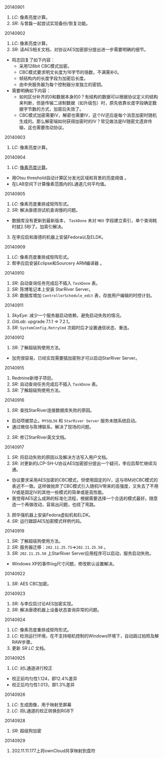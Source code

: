 20140901

1. *LC*: 像素亮度计算。
2. *SR*: 与曾磊一起尝试实现备份/恢复功能。

20140902

1. *LC*: 像素亮度计算。
2. *SR*: 读AES相关文档，对协议AES加密部分提出进一步需要明确的细节。
  - 鸣志回复了如下内容：
    * 采用128bit CBC模式加密。
    * CBC模式要求明文长度为16字节的倍数，不满需补0。
    * 帧结构内的长度字段为加密后长度。
    * 由中央服务器为每个控制器分发独立的密钥。
  - 需要明确如下内容：
    * 如何区分补齐的0和数据本身的0？有结构的数据可以根据协议定义的结构来判断，但是传输二进制数据（如升级包）时，原先依靠长度字段确定数据字节数的方式，加密后失效了。
    * CBC模式加密需要IV，解密也需要IV，这个IV还应是每个消息加密时随机生成的。那么解密端如何获得加密时的IV？常见做法是IV随密文遗弃传输，这也需要改动协议。

20140903

1. *LC*: 像素亮度计算。

20140904

1. *LC*: [像素亮度计算](http://www.qingpei.me/LED-Calibration/brightness/index.html)。
  - 用Otsu threshold自动计算区分发光区域和背景的亮度阈值 。
  - 在LAB空间下计算像素范围内的L通道几何平均值。

20140905

1. *LC*: 像素亮度重排成矩阵形式。
2. *SR*: 解决唐德测试机查询慢的问题。
  - 数据库没有更新到最新版本， `TaskDone` 未对 `MD5` 字段建立索引，单个查询耗时就2.5秒了。加索引解决。
3. 在李应启和唐德的机器上安装Fedora以及ELDK。

20140909

1. *LC*: 像素亮度重排成矩阵形式。
2. 帮李应启安装Eclipse和Sourcery ARM编译器 。

20140910

1. *SR*: 自动查询任务完成后不插入 `TaskDone` 表。
2. *SR*: 陈博笔记本上安装 StarRiver Server。
3. *SR*: 数据库增加 `ControllerSchedule_edit` 表，存放用户编辑的时控计划。

20140911

1. *SkyEye*: 减少一个服务器启动依赖，避免启动失败的情况。
2. *GitLab*: upgrade 7.1.1 => 7.2.1。
3. *SR*: `SystemConfig.RetryCmd` 次超时后才设置通信状态、重连。

20140912

1. *SR*: 了解超级狗使用方法。
  - 加壳很容易，已经实现需要插加密狗才可以启动StarRiver Server。

20140915

1. Redmine新增子项目。
2. *SR*: 自动查询任务完成后不插入 `TaskDone` 表。
3. *SR*: 了解超级狗使用方法。

20140916

1. *SR*: 查找StarRiver连接数据库失败的原因。
  - 启动项被禁止。`MYSQL56` 和 `StarRiver Server` 服务未随系统启动。
  - 通过微信与陈博联系，解决了现场的问题。
2. *SR*: 修订StarRiver英文文档。

20140917

1. *SR*: 将启动失败的原因以及解决方法写入用户文档。
2. *SR*: 对更新的LCP-SH-U协议AES加密部分提出一个疑问，李应启帮忙继续沟通。
  - 协议要求采用AES加密的CBC模式，但使用固定的IV，这与IBM对CBC模式的表述不一致。这样做抛弃了CBC模式引入随机IV带来的高强度，又失去了不用IV或是固定IV的其他一些模式的简单或是高性能。
  - 我觉得AES这么成熟的标准化流程，根据需要选择一个合适的模式最好。随意选一个再做改动，容易出问题，也绕了弯路。
3. 顾华强机器上安装Fedora虚拟机和ELDK。
4. *SR*: 运行跟踪AES加密模式样例代码。

20140919

1. *SR*: 了解超级狗使用方法。
2. *SR*: 服务器迁移：`202.11.25.75`=>`202.11.25.50` 。
3. *SR*: `202.11.25.50` 上StarRiver Server应用程序可以启动，服务启动失败。
  - Windows XP的事件log尺寸问题，修改默认设置解决。

20140922

1. *SR*: AES CBC加密。


20140923

1. *SR*: 与李应启讨论AES加密实现。
2. *SR*: 解决唐德机器上设备状态查询异常的问题。

20140924

1. *LC*: 像素亮度重排成矩阵形式。
2. *LC*: 检测运行环境，在不支持相机控制的Windows环境下，自动跳过拍照及解RAW步骤。
3. 更新 *SR* *LC* 文档。

20140925

1. *LC*: 对L通道进行校正
  - 校正前均匀性1.124，即12.4%差异
  - 校正后均匀性1.013，即1.3%差异

20140926

1. *LC*: 生成图像，用于映射至屏幕
2. *LC*: 将L通道的校正转换到RGB下

20140928

1. *SR*: 超级狗加密

20140929

1. 202.11.11.177上将ownCloud共享映射到盘符


